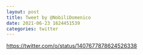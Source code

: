 ```yaml
--- 
layout: post 
title: Tweet by @NobiliDomenico 
date: 2021-06-23 1624451539 
categories: twitter 
--- 
```

https://twitter.com/o/status/1407677878624526338